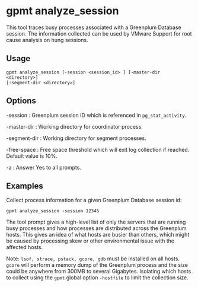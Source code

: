 # gpmt analyze\_session 

This tool traces busy processes associated with a Greenplum Database session. The information collected can be used by VMware Support for root cause analysis on hung sessions.

## <a id="usage"></a>Usage 

```
gpmt analyze_session [-session <session_id> ] [-master-dir <directory>] 
[-segment-dir <directory>] 
```

## <a id="options"></a>Options 

-session
:   Greenplum session ID which is referenced in `pg_stat_activity`.

-master-dir
:   Working directory for coordinator process.

-segment-dir
:   Working directory for segment processes.

-free-space
:   Free space threshold which will exit log collection if reached. Default value is 10%.

-a
:   Answer Yes to all prompts.

## <a id="examples"></a>Examples 

Collect process information for a given Greenplum Database session id:

```
gpmt analyze_session -session 12345
```

The tool prompt gives a high-level list of only the servers that are running busy processes and how processes are distributed across the Greenplum hosts. This gives an idea of what hosts are busier than others, which might be caused by processing skew or other environmental issue with the affected hosts.

Note: `lsof, strace, pstack, gcore, gdb` must be installed on all hosts. `gcore` will perform a memory dump of the Greenplum process and the size could be anywhere from 300MB to several Gigabytes. Isolating which hosts to collect using the `gpmt` global option `-hostfile` to limit the collection size.

